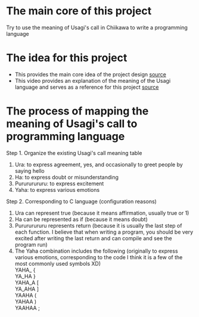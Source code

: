 # The main core of this project
Try to use the meaning of Usagi's call in Chiikawa to write a programming language

# The idea for this project
* This provides the main core idea of ​​the project design [source](https://github.com/eeeeeeeeeeeeeeeeeeeeeeeeeeeeeeee/eeeeeeeeeeeeeeeeeeeeeeeeeeeeeeeeeeeeeeeeeeeeeeeeeeeeeeeeeeeeeeeeeeeeeeeeeeeeeeeeeeeeeeeeeeeeeeeeeeee)
* This video provides an explanation of the meaning of the Usagi language and serves as a reference for this project [source](https://www.youtube.com/watch?v=8oDW26PYQ3M)

# The process of mapping the meaning of Usagi's call to programming language
Step 1. Organize the existing Usagi's call meaning table
1. Ura: to express agreement, yes, and occasionally to greet people by saying hello
2. Ha: to express doubt or misunderstanding
3. Purururururu: to express excitement
4. Yaha: to express various emotions

Step 2. 
Corresponding to C language (configuration reasons)
1. Ura can represent true
(because it means affirmation, usually true or 1)
2. Ha can be represented as if (because it means doubt)
3. Purururururu represents return (because it is usually the last step of each function. I believe that when writing a program, you should be very excited after writing the last return and can compile and see the program run)
4. The Yaha combination includes the following (originally to express various emotions, corresponding to the code I think it is a few of the most commonly used symbols XD)\
YAHA_ { \
YA_HA } \
YAHA_A [ \
YA_AHA ] \
YAAHA ( \
YAHAA ) \
YAAHAA ; 
